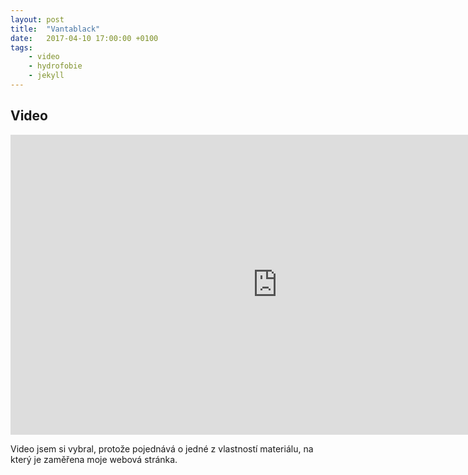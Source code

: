 ```yaml
---
layout: post
title:  "Vantablack"
date:   2017-04-10 17:00:00 +0100
tags: 
    - video
    - hydrofobie
    - jekyll
---
```

## Video

<iframe width="854" height="480" src="https://www.youtube.com/embed/FBE4lvzPBY0" frameborder="0" allowfullscreen></iframe>

Video jsem si vybral, protože pojednává o jedné z vlastností materiálu, na který je zaměřena moje webová stránka.